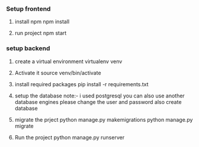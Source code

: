 ### Setup frontend 

1. install npm
    npm install

2. run project
    npm start

### setup backend

1. create a virtual environment
    virtualenv venv

2. Activate it
    source venv/bin/activate

3. install required packages
    pip install -r requirements.txt

4. setup the database
    note:- i used postgresql 
            you can also use another database engines
            please change the user and password
            also create database

5. migrate the prject
    python manage.py makemigrations
    python manage.py migrate

6. Run the project
    python manage.py runserver